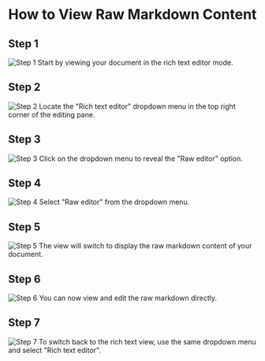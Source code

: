 

  # How to View Raw Markdown Content

## Step 1
![Step 1](/img/view_raw_markdown_content/step_1.png)
Start by viewing your document in the rich text editor mode.

## Step 2
![Step 2](/img/view_raw_markdown_content/step_2.png)
Locate the "Rich text editor" dropdown menu in the top right corner of the editing pane.

## Step 3
![Step 3](/img/view_raw_markdown_content/step_3.png)
Click on the dropdown menu to reveal the "Raw editor" option.

## Step 4
![Step 4](/img/view_raw_markdown_content/step_4.png)
Select "Raw editor" from the dropdown menu.

## Step 5
![Step 5](/img/view_raw_markdown_content/step_5.png)
The view will switch to display the raw markdown content of your document.

## Step 6
![Step 6](/img/view_raw_markdown_content/step_6.png)
You can now view and edit the raw markdown directly.

## Step 7
![Step 7](/img/view_raw_markdown_content/step_7.png)
To switch back to the rich text view, use the same dropdown menu and select "Rich text editor".

  